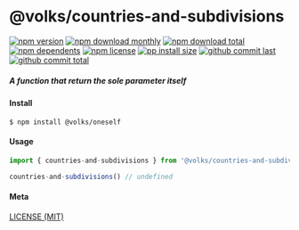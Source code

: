# @volks/countries-and-subdivisions

[![npm version][badge-npm-version]][url-npm]
[![npm download monthly][badge-npm-download-monthly]][url-npm]
[![npm download total][badge-npm-download-total]][url-npm]
[![npm dependents][badge-npm-dependents]][url-github]
[![npm license][badge-npm-license]][url-npm]
[![pp install size][badge-pp-install-size]][url-pp]
[![github commit last][badge-github-last-commit]][url-github]
[![github commit total][badge-github-commit-count]][url-github]

[//]: <> (Shields)
[badge-npm-version]: https://flat.badgen.net/npm/v/@volks/countries-and-subdivisions
[badge-npm-download-monthly]: https://flat.badgen.net/npm/dm/@volks/countries-and-subdivisions
[badge-npm-download-total]:https://flat.badgen.net/npm/dt/@volks/countries-and-subdivisions
[badge-npm-dependents]: https://flat.badgen.net/npm/dependents/@volks/countries-and-subdivisions
[badge-npm-license]: https://flat.badgen.net/npm/license/@volks/countries-and-subdivisions
[badge-pp-install-size]: https://flat.badgen.net/packagephobia/install/@volks/countries-and-subdivisions
[badge-github-last-commit]: https://flat.badgen.net/github/last-commit/hoyeungw/volks
[badge-github-commit-count]: https://flat.badgen.net/github/commits/hoyeungw/volks

[//]: <> (Link)
[url-npm]: https://npmjs.org/package/@volks/countries-and-subdivisions
[url-pp]: https://packagephobia.now.sh/result?p=@volks/countries-and-subdivisions
[url-github]: https://github.com/hoyeungw/volks

##### A function that return the sole parameter itself

#### Install
```console
$ npm install @volks/oneself
```

#### Usage
```js
import { countries-and-subdivisions } from '@volks/countries-and-subdivisions'

countries-and-subdivisions() // undefined
```

#### Meta
[LICENSE (MIT)](LICENSE)
